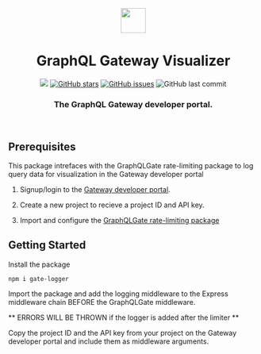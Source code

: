 <div align="center">
   <img width="50px" src="https://user-images.githubusercontent.com/89324687/182067950-54c00964-2be4-481a-976b-773d9112a4c0.png"/>
   <h1>GraphQL Gateway Visualizer</h1>
   <a href="https://github.com/oslabs-beta/GraphQL-Gateway"><img src="https://img.shields.io/badge/license-MIT-blue"/></a> <a href="https://github.com/oslabs-beta/graphql-gateway/stargazers"><img alt="GitHub stars" src="https://img.shields.io/github/stars/oslabs-beta/graphql-gateway"></a> <a             href="https://github.com/oslabs-beta/Graphql-gateway/issues"><img alt="GitHub issues" src="https://github.com/oslabs-beta/Graphql-gateway/issues"></a> <img alt="GitHub last commit" src="https://img.shields.io/github/last-commit/oslabs-beta/graphql-gateway">

   <h3 align="center"> <strong>The GraphQL Gateway developer portal.</strong></h3>
   </div>
   
&nbsp;

## <a name="prerequisites"></a> Prerequisites

This package intrefaces with the GraphQLGate rate-limiting package to log query data for visualization in the Gateway developer portal

1. Signup/login to the [Gateway developer portal](graphqlgate.io).

2. Create a new project to recieve a project ID and API key.

3. Import and configure the [GraphQLGate rate-limiting package](https://www.npmjs.com/package/graphqlgate)

## <a name="getting-started"></a> Getting Started

Install the package

```
npm i gate-logger
```

Import the package and add the logging middleware to the Express middleware chain BEFORE the GraphQLGate middleware.

** ERRORS WILL BE THROWN if the logger is added after the limiter **

Copy the project ID and the API key from your project on the Gateway developer portal and include them as middleware arguments.
